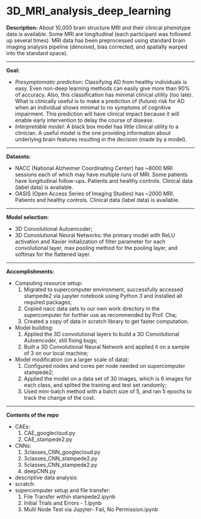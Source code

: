 # 3D_MRI_analysis_deep_learning


**Description:** 
About 10,000 brain structure MRI and their clinical phenotype data is available. Some MRI are longitudinal (each participant was followed up several times). MRI data has been preprocessed using standard brain imaging analysis pipeline (denoised, bias corrected, and spatially warped into the standard space).

** **

**Goal:**
- *Presymptomatic prediction*: Classifying AD from healthy individuals is easy. Even non-deep learning methods can easily give more than  90% of accuracy. Also, this classification has minimal clinical utility (too late). What is clinically useful is to make a prediction of (future) risk for AD when an individual shows minimal to no symptoms of cognitive impairment. This prediction will have clinical impact because it will enable early intervention to delay the course of disease. 
- *Interpretable model*: A black box model has little clinical utility to a clinician. A useful model is the one providing information about underlying brain features resulting in the decision (made by a model).

** **

**Datasets:** 
- NACC (National Alzheimer Coordinating Center) has ~8000 MRI sessions each of which may have multiple runs of MRI. Some patients have longitudinal follow-ups. Patients and healthy controls. Clinical data (label data) is available. 
- OASIS (Open Access Series of Imaging Studies) has ~2000 MRI. Patients and healthy controls. Clinical data (label data) is available.

** **

**Model selection:**
- 3D Convolutional Autoencoder;
- 3D Convolutional Neural Networks: the primary model with ReLU activation and Xavier initialization of filter parameter for each convolutional layer, max pooling method for the pooling layer, and softmax for the flattened layer.

** **

**Accomplishments:**
- Computing resource setup:
  1. Migrated to supercomputer environment, successfully accessed stampede2 via jupyter notebook using Python 3 and installed all required packages;
  2. Copied nacc data sets to our own work directory in the supercomputer for further use as recommended by Prof. Cha;
  3. Created a copy of data in scratch library to get faster computation.
- Model building:
  1. Applied the 3D convolutional layers to build a 3D Convolutional Autoencoder, still fixing bugs;
  2. Built a 3D Convolutional Neural Network and applied it on a sample of 3 on our local machine;
- Model modification (on a larger scale of data):
  1. Configured nodes and cores per node needed on supercomputer stampede2;
  2. Applied the model on a data set of 30 images, which is 6 images for each class, and splited the training and test set randomly;
  3. Used mini-batch method with a batch size of 5, and ran 5 epochs to track the change of the cost.

** **

**Contents of the repo**
- CAEs:
  1. CAE_googlecloud.py
  2. CAE_stampede2.py
- CNNs:
  1. 3classes_CNN_googlecloud.py
  2. 3classes_CNN_stampede2.py
  3. 5classes_CNN_stampede2.py
  4. deepCNN.py
- descriptive data analysis: 
- scratch: 
- supercomputer setup and file transfer:
  1. File Transfer within stampede2.ipynb
  2. Initial Trials and Errors - 1.ipynb
  3. Multi Node Test via Jupyter- Fail, No Permission.ipynb
